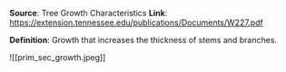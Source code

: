 **Source**: Tree Growth Characteristics
**Link**: https://extension.tennessee.edu/publications/Documents/W227.pdf

**Definition**: Growth that increases the thickness of stems and branches.

![[prim_sec_growth.jpeg]]